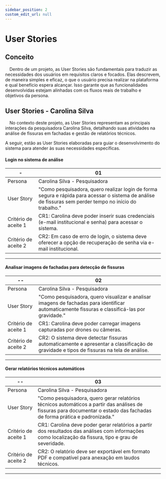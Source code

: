 ```yaml
---
sidebar_position: 2
custom_edit_url: null
---
```


# User Stories

## Conceito

&emsp;Dentro de um projeto, as User Stories são fundamentais para traduzir as necessidades dos usuários em requisitos claros e focados. Elas descrevem, de maneira simples e eficaz, o que o usuário precisa realizar na plataforma e qual benefício espera alcançar. Isso garante que as funcionalidades desenvolvidas estejam alinhadas com os fluxos reais de trabalho e objetivos da persona.

## User Stories - Carolina Silva

&emsp;No contexto deste projeto, as User Stories representam as principais interações da pesquisadora Carolina Silva, detalhando suas atividades na análise de fissuras em fachadas e gestão de relatórios técnicos. 

A seguir, estão as User Stories elaboradas para guiar o desenvolvimento do sistema para atender às suas necessidades específicas.


####  Login no sistema de análise
| - | 01 |
| --- | --- |
| Persona | Carolina Silva - Pesquisadora |
| User Story | "Como pesquisadora, quero realizar login de forma segura e rápida para acessar o sistema de análise de fissuras sem perder tempo no início do trabalho." |
| Critério de aceite 1 | CR1: Carolina deve poder inserir suas credenciais (e-mail institucional e senha) para acessar o sistema. |
| Critério de aceite 2 | CR2: Em caso de erro de login, o sistema deve oferecer a opção de recuperação de senha via e-mail institucional. |
---

#### Analisar imagens de fachadas para detecção de fissuras

| -- | 02 |
| --- | --- |
| Persona | Carolina Silva - Pesquisadora |
| User Story | "Como pesquisadora, quero visualizar e analisar imagens de fachadas para identificar automaticamente fissuras e classificá-las por gravidade." |
| Critério de aceite 1 | CR1: Carolina deve poder carregar imagens capturadas por drones ou câmeras. |
| Critério de aceite 2 | CR2: O sistema deve detectar fissuras automaticamente e apresentar a classificação de gravidade e tipos de fissuras na tela de análise. |
---


#### Gerar relatórios técnicos automáticos
| -- | 03 |
| --- | --- |
| Persona | Carolina Silva - Pesquisadora|
| User Story | "Como pesquisadora, quero gerar relatórios técnicos automáticos a partir das análises de fissuras para documentar o estado das fachadas de forma prática e padronizada." |
| Critério de aceite 1 | CR1: Carolina deve poder gerar relatórios a partir dos resultados das análises com informações como localização da fissura, tipo e grau de severidade. |
| Critério de aceite 2 | CR2: O relatório deve ser exportável em formato PDF e compatível para anexação em laudos técnicos. |

---